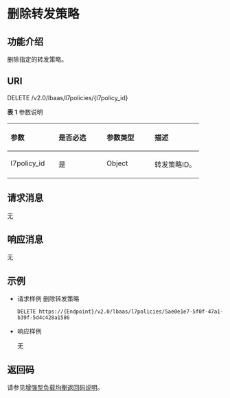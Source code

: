# 删除转发策略<a name="zh-cn_topic_0136295319"></a>

## 功能介绍<a name="section1569947195915"></a>

删除指定的转发策略。

## URI<a name="section1131040245"></a>

DELETE /v2.0/lbaas/l7policies/\{l7policy\_id\}

**表 1**  参数说明

<a name="table158419166402"></a>
<table><thead align="left"><tr id="row19584716114011"><th class="cellrowborder" valign="top" width="25%" id="mcps1.2.5.1.1"><p id="p15841916124016"><a name="p15841916124016"></a><a name="p15841916124016"></a>参数</p>
</th>
<th class="cellrowborder" valign="top" width="25%" id="mcps1.2.5.1.2"><p id="p447718103185"><a name="p447718103185"></a><a name="p447718103185"></a>是否必选</p>
</th>
<th class="cellrowborder" valign="top" width="25%" id="mcps1.2.5.1.3"><p id="p75841316164014"><a name="p75841316164014"></a><a name="p75841316164014"></a>参数类型</p>
</th>
<th class="cellrowborder" valign="top" width="25%" id="mcps1.2.5.1.4"><p id="p14584151674011"><a name="p14584151674011"></a><a name="p14584151674011"></a>描述</p>
</th>
</tr>
</thead>
<tbody><tr id="row17158113918463"><td class="cellrowborder" valign="top" width="25%" headers="mcps1.2.5.1.1 "><p id="p6789122710454"><a name="p6789122710454"></a><a name="p6789122710454"></a>l7policy_id</p>
</td>
<td class="cellrowborder" valign="top" width="25%" headers="mcps1.2.5.1.2 "><p id="p14476710191816"><a name="p14476710191816"></a><a name="p14476710191816"></a>是</p>
</td>
<td class="cellrowborder" valign="top" width="25%" headers="mcps1.2.5.1.3 "><p id="p10789627154513"><a name="p10789627154513"></a><a name="p10789627154513"></a>Object</p>
</td>
<td class="cellrowborder" valign="top" width="25%" headers="mcps1.2.5.1.4 "><p id="p182291832134920"><a name="p182291832134920"></a><a name="p182291832134920"></a>转发策略ID。</p>
</td>
</tr>
</tbody>
</table>

## 请求消息<a name="section936817221503"></a>

无

## 响应消息<a name="section243715298217"></a>

无

## 示例<a name="section189883236519"></a>

-   请求样例 删除转发策略

    ```
    DELETE https://{Endpoint}/v2.0/lbaas/l7policies/5ae0e1e7-5f0f-47a1-b39f-5d4c428a1586
    ```

-   响应样例

    无


## 返回码<a name="section6200237145116"></a>

请参见[增强型负载均衡返回码说明](增强型负载均衡返回码说明.md)。

